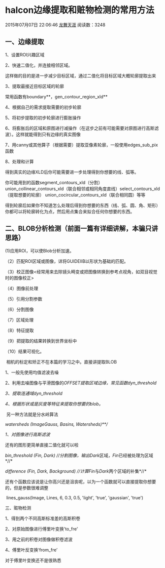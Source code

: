 # halcon边缘提取和赃物检测的常用方法

2015年07月07日 22:06:46 [龙舞天涯](https://me.csdn.net/u011135902) 阅读数：3248



## 一、边缘提取

1、设置ROI兴趣区域

2、快速二值化，并连接相邻区域。

这样做的目的是进一步减少目标区域，通过二值化将目标区域大概轮廓提取出来

3、提取最接近目标区域的轮廓

常用函数有boundary**，gen_contour_region_xld**

4、根据自己的需求提取需要的初步轮廓

5、将初步提取的初步轮廓进行膨胀操作

6、将膨胀后的区域和原图进行减操作（在这步之前有可能需要对原图进行高斯滤波）。这样就能得到只有边缘的真实图像

7、用canny或其他算子（根据需要）提取亚像素轮廓，一般使用edges_sub_pix函数

8、处理和计算

得到真实的边缘XLD后你可能需要进一步处理得到你想要的线、弧等。

你可能用到的函数segment_contours_xld（分割）  union_collinear_contours_xld（联合相邻或相同角度直线）select_contours_xld（提取想要的轮廓） union_cocircular_contours_xld（联合相同圆）等等

得到轮廓后如果你不知道怎么处理后得到你想要的东西（线、弧、圆、角、矩形）你都可以将轮廓转化为点，然后用点集合来拟合任何你想要的东西。



## 二、BLOB分析检测（前面一篇有详细讲解，本骗只讲思路）

  (1)应用ROI，可以使Blob分析加速。

（2）匹配ROI区域或图像，详将GUIDEIIB以形状为基础的匹配。

（3）校正图像<经常用来去除镜头畸变或把图像转换到参考点视角，如双目视觉时的图像校正>

（4）图像前处理

（5）引用分割参数

（6）分割图像

（7）区域处理

（8）特征提取

（9）把提取的结果转换到世界坐标中

（10）结果可视化。

​    相机的标定和矫正不在本篇的学习之中。直接讲提取BLOB

1、一般先使用均值滤波去噪

2、利用去噪图像与平滑图像的*OFFSET提取区域边缘，常见函数dyn_threshold* 

*3、提取连通域dyn_threshold* 

*4、根据形状或是灰度等特征来提取你想要的blob。*

​    另一种方法就是分水岭算法

*watersheds (ImageGauss, Basins, Watersheds)**/*

*1、对图像进行高斯滤波*



还有的图形更简单直接二值化就可以啦



*bin_threshold (Fin, Dark) //*分割图像，输出*Dark*区域，*Fin*已经被处理为区域*//*

*difference (Fin, Dark, Background) //*计算*Fin*与*Dark*两个区域的补集*//*

还有个函数应该说是让你高兴还是沮丧呢，以为一个函数就可以直接提取你想要的，但是参数很难调整

​    lines_gauss(Image, Lines, 6, 0.3, 0.5, 'light', 'true', 'gaussian', 'true')

三、赃物检测

1、得到两个不同高斯标准差的高斯积卷

2、对原始图像进行傅里叶变换'to_fre'

3、用之前的积卷对图像做积卷滤波

4、傅里叶反变换‘from_fre’



对于傅里叶变换还不是很熟悉
